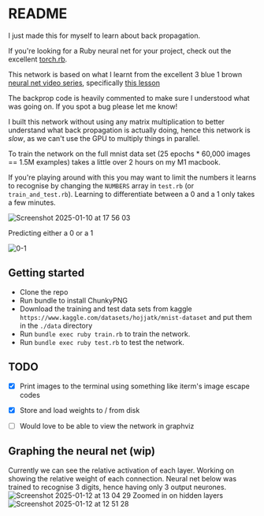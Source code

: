 # README
I just made this for myself to learn about back propagation.

If you're looking for a Ruby neural net for your project, check out the
excellent [torch.rb](https://github.com/ankane/torch.rb).

This network is based on what I learnt from the excellent 3 blue 1 brown
[neural net video series](https://www.3blue1brown.com/topics/neural-networks),
specifically [this lesson](https://www.3blue1brown.com/lessons/backpropagation-calculus)

The backprop code is heavily commented to make sure I understood what was going
on. If you spot a bug please let me know!

I built this network without using any matrix multiplication to better
understand what back propagation is actually doing, hence this network is
_slow_, as we can't use the GPU to multiply things in parallel.

To train the network on the full mnist data set (25 epochs * 60,000 images ==
1.5M examples) takes a little over 2 hours on my M1 macbook.

If you're playing around with this you may want to limit the
numbers it learns to recognise by changing the `NUMBERS` array in `test.rb` (or
`train_and_test.rb`).
Learning to differentiate between a 0 and a 1 only takes a few minutes.

![Screenshot 2025-01-10 at 17 56 03](https://github.com/user-attachments/assets/6a4a6db0-4856-423e-b659-eed105651a79)

Predicting either a 0 or a 1

![0-1](https://github.com/user-attachments/assets/4ad12d10-952b-4135-b65f-91222be9803c)



## Getting started
* Clone the repo
* Run bundle to install ChunkyPNG
* Download the training and test data sets from kaggle
  `https://www.kaggle.com/datasets/hojjatk/mnist-dataset`
  and put them in the `./data` directory
* Run `bundle exec ruby train.rb` to train the network.
* Run `bundle exec ruby test.rb` to test the network.

## TODO
- [x] Print images to the terminal using something like iterm's image escape codes
- [x] Store and load weights to / from disk
- [ ] Would love to be able to view the network in graphviz


## Graphing the neural net (wip)
Currently we can see the relative activation of each layer.
Working on showing the relative weight of each connection.
Neural net below was trained to recognise 3 digits, hence
having only 3 output neurones.
![Screenshot 2025-01-12 at 13 04 29](https://github.com/user-attachments/assets/5c441e47-c6e1-4a32-a274-68cf23e42b87)
Zoomed in on hidden layers
![Screenshot 2025-01-12 at 12 51 28](https://github.com/user-attachments/assets/5dd1ca9e-55a9-4542-9f26-e04291f4a8ec)

